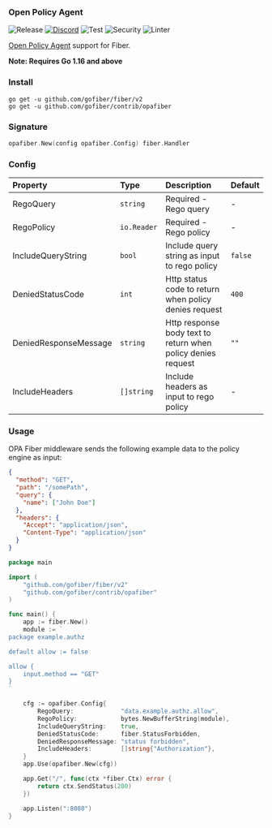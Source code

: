 ### Open Policy Agent

![Release](https://img.shields.io/github/release/gofiber/contrib.svg)
[![Discord](https://img.shields.io/discord/704680098577514527?style=flat&label=%F0%9F%92%AC%20discord&color=00ACD7)](https://gofiber.io/discord)
![Test](https://github.com/gofiber/contrib/workflows/Tests/badge.svg)
![Security](https://github.com/gofiber/contrib/workflows/Security/badge.svg)
![Linter](https://github.com/gofiber/contrib/workflows/Linter/badge.svg)

[Open Policy Agent](https://github.com/open-policy-agent/opa) support for Fiber.

**Note: Requires Go 1.16 and above**

### Install

```
go get -u github.com/gofiber/fiber/v2
go get -u github.com/gofiber/contrib/opafiber
```

### Signature

```go
opafiber.New(config opafiber.Config) fiber.Handler
```

### Config

| Property              | Type        | Description                                                  | Default |
|:----------------------|:------------|:-------------------------------------------------------------|:--------|
| RegoQuery             | `string`    | Required - Rego query                                        | -       |
| RegoPolicy            | `io.Reader` | Required - Rego policy                                       | -       |
| IncludeQueryString    | `bool`      | Include query string as input to rego policy                 | `false` |
| DeniedStatusCode      | `int`       | Http status code to return when policy denies request        | `400`   |
| DeniedResponseMessage | `string`    | Http response body text to return when policy denies request | `""`    |
| IncludeHeaders        | `[]string`  | Include headers as input to rego policy                      | -       |

### Usage

OPA Fiber middleware sends the following example data to the policy engine as input:

```json
{
  "method": "GET",
  "path": "/somePath",
  "query": {
    "name": ["John Doe"]
  },
  "headers": {
    "Accept": "application/json",
    "Content-Type": "application/json"
  }
}
```

```go
package main

import (
	"github.com/gofiber/fiber/v2"
	"github.com/gofiber/contrib/opafiber"
)

func main() {
	app := fiber.New()
	module := `
package example.authz

default allow := false

allow {
	input.method == "GET"
}
`

	cfg := opafiber.Config{
		RegoQuery:             "data.example.authz.allow",
		RegoPolicy:            bytes.NewBufferString(module),
		IncludeQueryString:    true,
		DeniedStatusCode:      fiber.StatusForbidden,
		DeniedResponseMessage: "status forbidden",
		IncludeHeaders:        []string{"Authorization"},
	}
	app.Use(opafiber.New(cfg))

	app.Get("/", func(ctx *fiber.Ctx) error {
		return ctx.SendStatus(200)
	})

	app.Listen(":8080")
}
```
